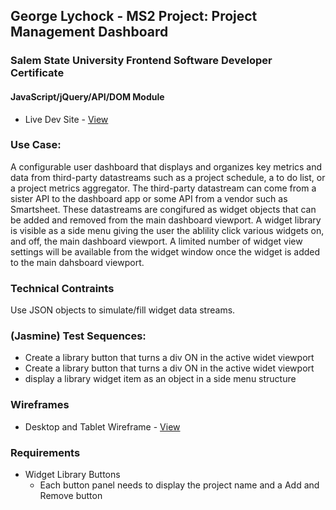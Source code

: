 ## George Lychock - MS2 Project: Project Management Dashboard
### Salem State University Frontend Software Developer Certificate
#### JavaScript/jQuery/API/DOM Module
-   Live Dev Site - [View](http://www.georgelychock-career.com/pages/test/jquery-module/index.html)
### Use Case:
A configurable user dashboard that displays and organizes key metrics and data from third-party datastreams such as a project schedule, a to do list, or a project metrics aggregator. The third-party datastream can come from a sister API to the dashboard app or some API from a vendor such as Smartsheet. These datastreams are congifured as widget objects that can be added and removed from the main dashboard viewport. A widget library is visible as a side menu giving the user the ablility click various widgets on, and off, the main dashboard viewport.
A limited number of widget view settings will be available from the widget window once the widget is added to the main dahsboard viewport.

### Technical Contraints
Use JSON objects to simulate/fill widget data streams.

### (Jasmine) Test Sequences:
-   Create a library button that turns a div ON in the active widet viewport
-   Create a library button that turns a div ON in the active widet viewport
-   display a library widget item as an object in a side menu structure

### Wireframes
-   Desktop and Tablet Wireframe - [View](https://github.com/GeorgeLychock/ssu-interactive-ms2/blob/main/_documentation/wireframes/pm-dashboard-desktop-01.png)

### Requirements
-   Widget Library Buttons
    -   Each button panel needs to display the project name and a Add and Remove button

    